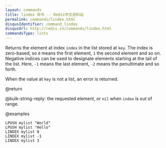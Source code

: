 ```yaml
---
layout: commands
title: lindex 命令 -- Redis中文资料站
permalink: commands/lindex.html
disqusIdentifier: command_lindex
disqusUrl: http://redis.cn/commands/lindex.html
commandsType: lists
---
```


Returns the element at index `index` in the list stored at `key`.
The index is zero-based, so `0` means the first element, `1` the second element
and so on.
Negative indices can be used to designate elements starting at the tail of the
list.
Here, `-1` means the last element, `-2` means the penultimate and so forth.

When the value at `key` is not a list, an error is returned.

@return

@bulk-string-reply: the requested element, or `nil` when `index` is out of range.

@examples

```cli
LPUSH mylist "World"
LPUSH mylist "Hello"
LINDEX mylist 0
LINDEX mylist -1
LINDEX mylist 3
```
